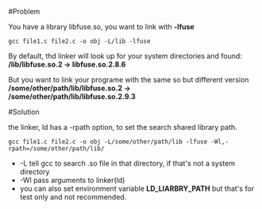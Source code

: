 #Problem

You have a library libfuse.so, you want to link with __-lfuse__

```gcc file1.c file2.c -o obj -L/lib -lfuse```


By default, thd linker will look up for your system directories and 
found: __/lib/libfuse.so.2 -> libfuse.so.2.8.6__

But you want to link your programe with the same so but different version __/some/other/path/lib/libfuse.so.2 -> /some/other/path/lib/libfuse.so.2.9.3__

#Solution

the linker, ld has a -rpath option, to set the search shared library path.

```gcc file1.c file2.c -o obj -L/some/other/path/lib -lfuse -Wl,-rpath=/some/other/path/lib/```

* -L tell gcc to search .so file in that directory, if that's not a system directory
* -Wl pass arguments to linker(ld)
* you can also set environment variable __LD_LIARBRY_PATH__ but that's for test only and not recommended.
